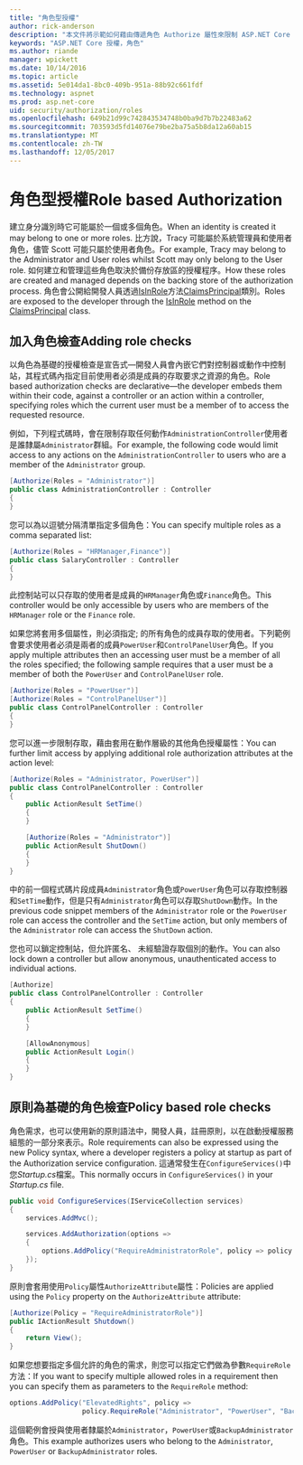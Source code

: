 ```yaml
---
title: "角色型授權"
author: rick-anderson
description: "本文件將示範如何藉由傳遞角色 Authorize 屬性來限制 ASP.NET Core 控制器和動作的存取。"
keywords: "ASP.NET Core 授權，角色"
ms.author: riande
manager: wpickett
ms.date: 10/14/2016
ms.topic: article
ms.assetid: 5e014da1-8bc0-409b-951a-88b92c661fdf
ms.technology: aspnet
ms.prod: asp.net-core
uid: security/authorization/roles
ms.openlocfilehash: 649b21d99c742843534748b0ba9d7b7b22483a62
ms.sourcegitcommit: 703593d5fd14076e79be2ba75a5b8da12a60ab15
ms.translationtype: MT
ms.contentlocale: zh-TW
ms.lasthandoff: 12/05/2017
---
```

# <a name="role-based-authorization"></a><span data-ttu-id="84f4d-104">角色型授權</span><span class="sxs-lookup"><span data-stu-id="84f4d-104">Role based Authorization</span></span>

<a name="security-authorization-role-based"></a>

<span data-ttu-id="84f4d-105">建立身分識別時它可能屬於一個或多個角色。</span><span class="sxs-lookup"><span data-stu-id="84f4d-105">When an identity is created it may belong to one or more roles.</span></span> <span data-ttu-id="84f4d-106">比方說，Tracy 可能屬於系統管理員和使用者角色，儘管 Scott 可能只屬於使用者角色。</span><span class="sxs-lookup"><span data-stu-id="84f4d-106">For example, Tracy may belong to the Administrator and User roles whilst Scott may only belong to the User role.</span></span> <span data-ttu-id="84f4d-107">如何建立和管理這些角色取決於備份存放區的授權程序。</span><span class="sxs-lookup"><span data-stu-id="84f4d-107">How these roles are created and managed depends on the backing store of the authorization process.</span></span> <span data-ttu-id="84f4d-108">角色會公開給開發人員透過[IsInRole](https://docs.microsoft.com/dotnet/api/system.security.principal.genericprincipal.isinrole)方法[ClaimsPrincipal](https://docs.microsoft.com/dotnet/api/system.security.claims.claimsprincipal)類別。</span><span class="sxs-lookup"><span data-stu-id="84f4d-108">Roles are exposed to the developer through the [IsInRole](https://docs.microsoft.com/dotnet/api/system.security.principal.genericprincipal.isinrole) method on the [ClaimsPrincipal](https://docs.microsoft.com/dotnet/api/system.security.claims.claimsprincipal) class.</span></span>

## <a name="adding-role-checks"></a><span data-ttu-id="84f4d-109">加入角色檢查</span><span class="sxs-lookup"><span data-stu-id="84f4d-109">Adding role checks</span></span>

<span data-ttu-id="84f4d-110">以角色為基礎的授權檢查是宣告式&mdash;開發人員會內嵌它們對控制器或動作中控制站，其程式碼內指定目前使用者必須是成員的存取要求之資源的角色。</span><span class="sxs-lookup"><span data-stu-id="84f4d-110">Role based authorization checks are declarative&mdash;the developer embeds them within their code, against a controller or an action within a controller, specifying roles which the current user must be a member of to access the requested resource.</span></span>

<span data-ttu-id="84f4d-111">例如，下列程式碼時，會在限制存取任何動作`AdministrationController`使用者是誰隸屬`Administrator`群組。</span><span class="sxs-lookup"><span data-stu-id="84f4d-111">For example, the following code would limit access to any actions on the `AdministrationController` to users who are a member of the `Administrator` group.</span></span>

```csharp
[Authorize(Roles = "Administrator")]
public class AdministrationController : Controller
{
}
```

<span data-ttu-id="84f4d-112">您可以為以逗號分隔清單指定多個角色：</span><span class="sxs-lookup"><span data-stu-id="84f4d-112">You can specify multiple roles as a comma separated list:</span></span>

```csharp
[Authorize(Roles = "HRManager,Finance")]
public class SalaryController : Controller
{
}
```

<span data-ttu-id="84f4d-113">此控制站可以只存取的使用者是成員的`HRManager`角色或`Finance`角色。</span><span class="sxs-lookup"><span data-stu-id="84f4d-113">This controller would be only accessible by users who are members of the `HRManager` role or the `Finance` role.</span></span>

<span data-ttu-id="84f4d-114">如果您將套用多個屬性，則必須指定; 的所有角色的成員存取的使用者。下列範例會要求使用者必須是兩者的成員`PowerUser`和`ControlPanelUser`角色。</span><span class="sxs-lookup"><span data-stu-id="84f4d-114">If you apply multiple attributes then an accessing user must be a member of all the roles specified; the following sample requires that a user must be a member of both the `PowerUser` and `ControlPanelUser` role.</span></span>

```csharp
[Authorize(Roles = "PowerUser")]
[Authorize(Roles = "ControlPanelUser")]
public class ControlPanelController : Controller
{
}
```

<span data-ttu-id="84f4d-115">您可以進一步限制存取，藉由套用在動作層級的其他角色授權屬性：</span><span class="sxs-lookup"><span data-stu-id="84f4d-115">You can further limit access by applying additional role authorization attributes at the action level:</span></span>

```csharp
[Authorize(Roles = "Administrator, PowerUser")]
public class ControlPanelController : Controller
{
    public ActionResult SetTime()
    {
    }

    [Authorize(Roles = "Administrator")]
    public ActionResult ShutDown()
    {
    }
}
```

<span data-ttu-id="84f4d-116">中的前一個程式碼片段成員`Administrator`角色或`PowerUser`角色可以存取控制器和`SetTime`動作，但是只有`Administrator`角色可以存取`ShutDown`動作。</span><span class="sxs-lookup"><span data-stu-id="84f4d-116">In the previous code snippet members of the `Administrator` role or the `PowerUser` role can access the controller and the `SetTime` action, but only members of the `Administrator` role can access the `ShutDown` action.</span></span>

<span data-ttu-id="84f4d-117">您也可以鎖定控制站，但允許匿名、 未經驗證存取個別的動作。</span><span class="sxs-lookup"><span data-stu-id="84f4d-117">You can also lock down a controller but allow anonymous, unauthenticated access to individual actions.</span></span>

```csharp
[Authorize]
public class ControlPanelController : Controller
{
    public ActionResult SetTime()
    {
    }

    [AllowAnonymous]
    public ActionResult Login()
    {
    }
}
```

<a name="security-authorization-role-policy"></a>

## <a name="policy-based-role-checks"></a><span data-ttu-id="84f4d-118">原則為基礎的角色檢查</span><span class="sxs-lookup"><span data-stu-id="84f4d-118">Policy based role checks</span></span>

<span data-ttu-id="84f4d-119">角色需求，也可以使用新的原則語法中，開發人員，註冊原則，以在啟動授權服務組態的一部分來表示。</span><span class="sxs-lookup"><span data-stu-id="84f4d-119">Role requirements can also be expressed using the new Policy syntax, where a developer registers a policy at startup as part of the Authorization service configuration.</span></span> <span data-ttu-id="84f4d-120">這通常發生在`ConfigureServices()`中您*Startup.cs*檔案。</span><span class="sxs-lookup"><span data-stu-id="84f4d-120">This normally occurs in `ConfigureServices()` in your *Startup.cs* file.</span></span>

```csharp
public void ConfigureServices(IServiceCollection services)
{
    services.AddMvc();

    services.AddAuthorization(options =>
    {
        options.AddPolicy("RequireAdministratorRole", policy => policy.RequireRole("Administrator"));
    });
}
```

<span data-ttu-id="84f4d-121">原則會套用使用`Policy`屬性`AuthorizeAttribute`屬性：</span><span class="sxs-lookup"><span data-stu-id="84f4d-121">Policies are applied using the `Policy` property on the `AuthorizeAttribute` attribute:</span></span>

```csharp
[Authorize(Policy = "RequireAdministratorRole")]
public IActionResult Shutdown()
{
    return View();
}
```

<span data-ttu-id="84f4d-122">如果您想要指定多個允許的角色的需求，則您可以指定它們做為參數`RequireRole`方法：</span><span class="sxs-lookup"><span data-stu-id="84f4d-122">If you want to specify multiple allowed roles in a requirement then you can specify them as parameters to the `RequireRole` method:</span></span>

```csharp
options.AddPolicy("ElevatedRights", policy =>
                  policy.RequireRole("Administrator", "PowerUser", "BackupAdministrator"));
```

<span data-ttu-id="84f4d-123">這個範例會授與使用者隸屬於`Administrator`，`PowerUser`或`BackupAdministrator`角色。</span><span class="sxs-lookup"><span data-stu-id="84f4d-123">This example authorizes users who belong to the `Administrator`, `PowerUser` or `BackupAdministrator` roles.</span></span>
